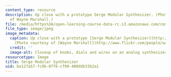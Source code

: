```yaml
---
content_type: resource
description: Up close with a prototype Serge Modular Synthesizer. (Photo courtesy
  of Wayne Marshall.)
file: /media/https%3A/open-learning-course-data-rc.s3.amazonaws.com/cms-876-history-of-media-and-technology-sound-the-minority-report-radical-music-of-the-past-100-years-spring-2006/ba127a57fc9b07f6cf09400ddb33b2a1_cms-876s06.jpg
file_type: image/jpeg
image_metadata:
  caption: Up close with a prototype [Serge Modular Synthesizer](http://www.serge-fans.com/index.htm).
    (Photo courtesy of [Wayne Marshall](http://www.flickr.com/people/wayneandwax/).)
  credit: ''
  image-alt: Closeup of knobs, dials and wires on an analog synthesizer.
resourcetype: Image
title: Serge Modular Synthesizer
uid: ba127a57-fc9b-07f6-cf09-400ddb33b2a1
---
```

